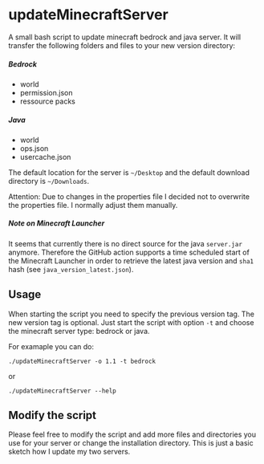 # updateMinecraftServer
A small bash script to update minecraft bedrock and java server. It will transfer the following folders and files to your new version directory:

##### Bedrock
* world
* permission.json
* ressource packs

##### Java
* world
* ops.json
* usercache.json

The default location for the server is `~/Desktop` and the default download directory is `~/Downloads`.

Attention: Due to changes in the properties file I decided not to overwrite the properties file. I normally adjust them manually.

##### Note on Minecraft Launcher
It seems that currently there is no direct source for the java `server.jar` anymore. Therefore the GitHub action supports a time scheduled start of the Minecraft Launcher in order to retrieve the latest java version and `sha1` hash (see `java_version_latest.json`).

## Usage
When starting the script you need to specify the previous version tag. The new version tag is optional.
Just start the script with option `-t` and choose the minecraft server type: bedrock or java.

For examaple you can do:

`./updateMinecraftServer -o 1.1 -t bedrock`

or

`./updateMinecraftServer --help`

## Modify the script
Please feel free to modify the script and add more files and directories you use for your server or change the installation directory. This is just a basic sketch how I update my two servers.
